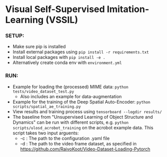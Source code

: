 # Visual Self-Supervised Imitation-Learning (VSSIL)

### SETUP:

* Make sure pip is installed
* Install external packages using ```pip install -r requirements.txt```  
* Install local packages with ```pip install -e .```
* Alternatively create conda env with ```environment.yml```

  
### RUN:
* Example for loading the (processed) MIME data: ```python tests/video_dataset_test.py```
  * Also includes an example for data-augmentation
* Example for the training of the Deep Spatial Auto-Encoder: ```python scripts/spatial_ae_training.py```
* View results and training process using ```tensorboard --logdir results/```
* The baseline from "Unsupervised Learning of Object Structure and Dynamics" can be run with different
scripts, e.g. ```python scripts/ulosd_acrobot_training``` on the acrobot example data. This script takes two input arguents:
  * -c : The path to the configuration .yaml file
  * -d : The path to the video frame dataset, as specified in https://github.com/RaivoKoot/Video-Dataset-Loading-Pytorch
